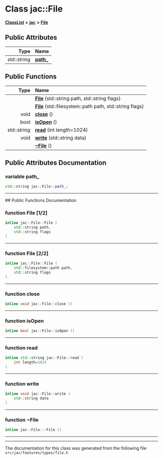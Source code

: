 

# Class jac::File



[**ClassList**](annotated.md) **>** [**jac**](namespacejac.md) **>** [**File**](classjac_1_1File.md)


























## Public Attributes

| Type | Name |
| ---: | :--- |
|  std::string | [**path\_**](#variable-path_)  <br> |
















## Public Functions

| Type | Name |
| ---: | :--- |
|   | [**File**](#function-file-12) (std::string path, std::string flags) <br> |
|   | [**File**](#function-file-22) (std::filesystem::path path, std::string flags) <br> |
|  void | [**close**](#function-close) () <br> |
|  bool | [**isOpen**](#function-isopen) () <br> |
|  std::string | [**read**](#function-read) (int length=1024) <br> |
|  void | [**write**](#function-write) (std::string data) <br> |
|   | [**~File**](#function-file) () <br> |




























## Public Attributes Documentation




### variable path\_ 

```C++
std::string jac::File::path_;
```




<hr>
## Public Functions Documentation




### function File [1/2]

```C++
inline jac::File::File (
    std::string path,
    std::string flags
) 
```




<hr>



### function File [2/2]

```C++
inline jac::File::File (
    std::filesystem::path path,
    std::string flags
) 
```




<hr>



### function close 

```C++
inline void jac::File::close () 
```




<hr>



### function isOpen 

```C++
inline bool jac::File::isOpen () 
```




<hr>



### function read 

```C++
inline std::string jac::File::read (
    int length=1024
) 
```




<hr>



### function write 

```C++
inline void jac::File::write (
    std::string data
) 
```




<hr>



### function ~File 

```C++
inline jac::File::~File () 
```




<hr>

------------------------------
The documentation for this class was generated from the following file `src/jac/features/types/file.h`

